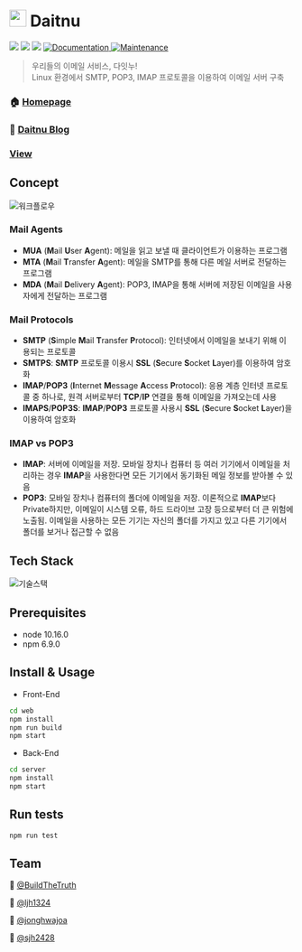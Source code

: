 # <img width="30" src="https://user-images.githubusercontent.com/33617083/68571001-457a9d80-04a5-11ea-9a47-98c0fd36a1d9.png" style="margin:-5px 0px"> Daitnu

<p>
  <img src = 'https://img.shields.io/github/v/release/connect-foundation/2019-06?color=green' />
  <img src="https://img.shields.io/badge/node-10.16.0-blue.svg" />
  <img src="https://img.shields.io/badge/npm-6.9.0-blue.svg" />
  <a href="https://github.com/connect-foundation/2019-06#readme" target="_blank">
    <img alt="Documentation" src="https://img.shields.io/badge/documentation-yes-brightgreen.svg" />
  </a>
  <a href="https://github.com/connect-foundation/2019-06/graphs/commit-activity" target="_blank">
    <img alt="Maintenance" src="https://img.shields.io/badge/Maintained%3F-yes-green.svg" />
  </a>

</p>

> 우리들의 이메일 서비스, 다잇누!  
> Linux 환경에서 SMTP, POP3, IMAP 프로토콜을 이용하여 이메일 서버 구축

### 🏠 [Homepage](https://www.daitnu.com)

### :postbox: [Daitnu Blog](https://velog.io/@daitnu)

### [View](https://github.com/connect-foundation/2019-06/wiki)

## Concept

![워크플로우](https://user-images.githubusercontent.com/31912670/70213083-df1f2d00-177b-11ea-8144-3c4e3a362ddf.png)

### Mail Agents

- **MUA** (**M**ail **U**ser **A**gent): 메일을 읽고 보낼 때 클라이언트가 이용하는 프로그램<br>
- **MTA** (**M**ail **T**ransfer **A**gent): 메일을 SMTP를 통해 다른 메일 서버로 전달하는 프로그램<br>
- **MDA** (**M**ail **D**elivery **A**gent): POP3, IMAP을 통해 서버에 저장된 이메일을 사용자에게 전달하는 프로그램<br>

### Mail Protocols

- **SMTP** (**S**imple **M**ail **T**ransfer **P**rotocol): 인터넷에서 이메일을 보내기 위해 이용되는 프로토콜<br>
- **SMTPS**: **SMTP** 프로토콜 이용시 **SSL** (**S**ecure **S**ocket **L**ayer)를 이용하여 암호화<br>
- **IMAP**/**POP3** (**I**nternet **M**essage **A**ccess **P**rotocol): 응용 계층 인터넷 프로토콜 중 하나로, 원격 서버로부터 **TCP**/**IP** 연결을 통해 이메일을 가져오는데 사용<br>
- **IMAPS**/**POP3S**: **IMAP**/**POP3** 프로토콜 사용시 **SSL** (**S**ecure **S**ocket **L**ayer)을 이용하여 암호화<br>

### **IMAP** vs **POP3**<br>

- **IMAP**: 서버에 이메일을 저장. 모바일 장치나 컴퓨터 등 여러 기기에서 이메일을 처리하는 경우 **IMAP**을 사용한다면 모든 기기에서 동기화된 메일 정보를 받아볼 수 있음<br>
- **POP3**: 모바일 장치나 컴퓨터의 폴더에 이메일을 저장. 이론적으로 **IMAP**보다 Private하지만, 이메일이 시스템 오류, 하드 드라이브 고장 등으로부터 더 큰 위험에 노출됨. 이메일을 사용하는 모든 기기는 자신의 폴더를 가지고 있고 다른 기기에서 폴더를 보거나 접근할 수 없음<br>

## Tech Stack

![기술스택](https://user-images.githubusercontent.com/33617083/71553794-c2afa100-2a58-11ea-9576-a216552105e3.PNG)

## Prerequisites

- node 10.16.0
- npm 6.9.0

## Install & Usage

- Front-End

```sh
cd web
npm install
npm run build
npm start
```

- Back-End

```sh
cd server
npm install
npm start
```

## Run tests

```sh
npm run test
```

## Team

👤 [@BuildTheTruth](https://github.com/BuildTheTruth)

👤 [@ljh1324](https://github.com/ljh1324)

👤 [@jonghwajoa](https://github.com/jonghwajoa)

👤 [@sjh2428](https://github.com/sjh2428)
